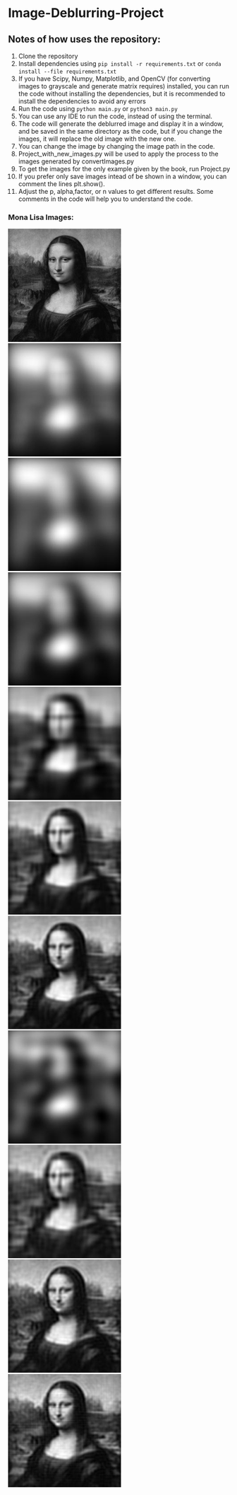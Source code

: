 # Image-Deblurring-Project

## Notes of how uses the repository:
1. Clone the repository
2. Install dependencies using `pip install -r requirements.txt` or `conda install --file requirements.txt`
3. If you have Scipy, Numpy, Matplotlib, and OpenCV (for converting images to grayscale and generate matrix requires) installed, you can run the code without installing the dependencies, but it is recommended to install the dependencies to avoid any errors
4. Run the code using `python main.py` or `python3 main.py`
5. You can use any IDE to run the code, instead of using the terminal.
6. The code will generate the deblurred image and display it in a window, and be saved in the same directory as the code, but if you change the images, it will replace the old image with the new one.
7. You can change the image by changing the image path in the code.
8. Project_with_new_images.py will be used to apply the process to the images generated by convertImages.py
9. To get the images for the only example given by the book, run Project.py
10. If you prefer only save images intead of be shown in a window, you can comment the lines plt.show().
11. Adjust the p, alpha,factor, or n values to get different results. Some comments in the code will help you to understand the code.


### Mona Lisa Images:

![Original Image](./images_results/MonaLisa/gray_image.jpg) 
![Blurred Image](./images_results/MonaLisa/Image_G.jpg)
![Tikhonov alpa=0.5](./images_results/MonaLisa/Tikhonov_alpha_0.5.jpg)
![Tikhonov alpa=0.25](./images_results/MonaLisa/Tikhonov_alpha_0.25.jpg)
![Tikhonov alpa=0.03125](./images_results/MonaLisa/Tikhonov_alpha_0.03125.jpg)
![Tikhonov alpa=0.00390625](./images_results/MonaLisa/Tikhonov_alpha_0.00390625.jpg)
![Tikhonov alpa=0.0009765625](./images_results/MonaLisa/Tikhonov_alpha_0.0009765625.jpg)
![TSVD p=100](./images_results/MonaLisa/TSVD_p_100.jpg)
![TSVD p=1150](./images_results/MonaLisa/TSVD_p_1150.jpg)
![TSVD p=2900](./images_results/MonaLisa/TSVD_p_2900.jpg)
![TSVD p=3600](./images_results/MonaLisa/TSVD_p_3600.jpg)
